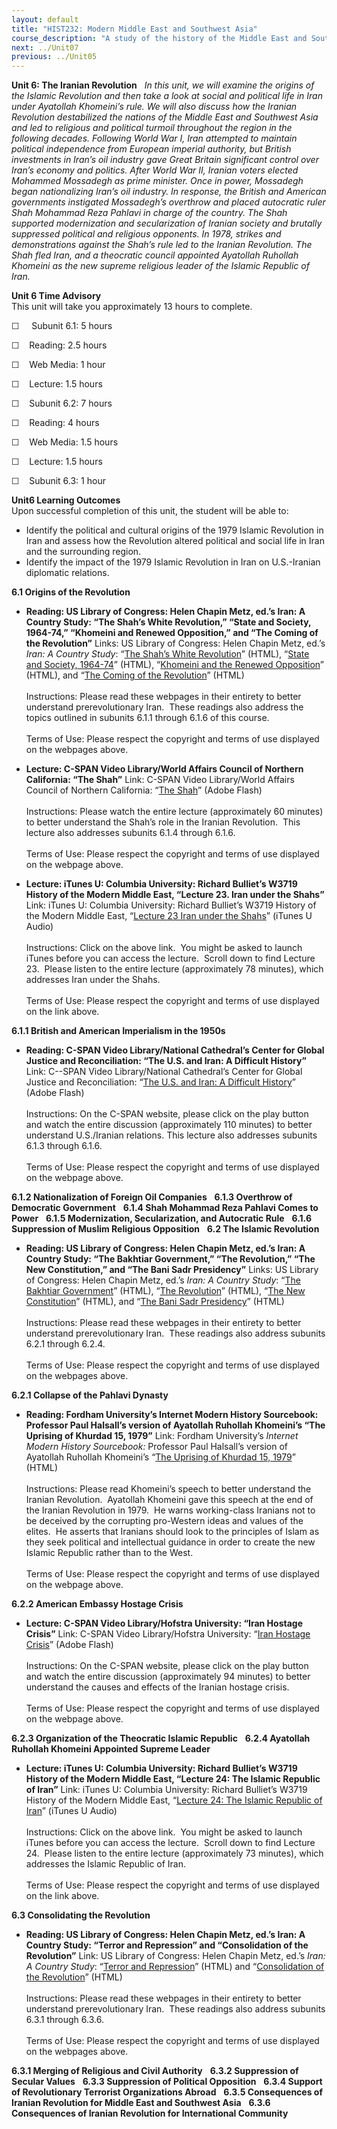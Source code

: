 ```yaml
---
layout: default
title: "HIST232: Modern Middle East and Southwest Asia"
course_description: "A study of the history of the Middle East and Southwest Asia from the end of WWI to the present. Subjects include: European imperialism, nationalism, the creation of modern nation-states."
next: ../Unit07
previous: ../Unit05
---
```

**Unit 6: The Iranian Revolution** <span id="6"></span> 
*In this unit, we will examine the origins of the Islamic Revolution and
then take a look at social and political life in Iran under Ayatollah
Khomeini’s rule. We will also discuss how the Iranian Revolution
destabilized the nations of the Middle East and Southwest Asia and led
to religious and political turmoil throughout the region in the
following decades. Following World War I, Iran attempted to maintain
political independence from European imperial authority, but British
investments in Iran’s oil industry gave Great Britain significant
control over Iran’s economy and politics. After World War II, Iranian
voters elected Mohammed Mossadegh as prime minister. Once in power,
Mossadegh began nationalizing Iran’s oil industry. In response, the
British and American governments instigated Mossadegh’s overthrow and
placed autocratic ruler Shah Mohammad Reza Pahlavi in charge of the
country. The Shah supported modernization and secularization of Iranian
society and brutally suppressed political and religious opponents. In
1978, strikes and demonstrations against the Shah’s rule led to the
Iranian Revolution. The Shah fled Iran, and a theocratic council
appointed Ayatollah Ruhollah Khomeini as the new supreme religious
leader of the Islamic Republic of Iran.*

**Unit 6 Time Advisory**  
This unit will take you approximately 13 hours to complete.  
  
 ☐     Subunit 6.1: 5 hours

<span id="cke_bm_567S" style="display: none;"> </span>☐    Reading: 2.5
hours

☐    Web Media: 1 hour

☐    Lecture: 1.5 hours

☐    Subunit 6.2: 7 hours

☐    Reading: 4 hours

☐    Web Media: 1.5 hours

☐    Lecture: 1.5 hours

☐    Subunit 6.3: 1 hour

**Unit6 Learning Outcomes**  
Upon successful completion of this unit, the student will be able to:  
-   Identify the political and cultural origins of the 1979 Islamic
    Revolution in Iran and assess how the Revolution altered political
    and social life in Iran and the surrounding region. 
-   Identify the impact of the 1979 Islamic Revolution in Iran on
    U.S.-Iranian diplomatic relations.

**6.1 Origins of the Revolution** <span id="6.1"></span> 
-   **Reading: US Library of Congress: Helen Chapin Metz, ed.’s Iran: A
    Country Study: “The Shah’s White Revolution,” “State and Society,
    1964-74,” “Khomeini and Renewed Opposition,” and “The Coming of the
    Revolution”**
    Links: US Library of Congress: Helen Chapin Metz, ed.’s *Iran: A
    Country Study*: “[The Shah’s White
    Revolution](http://countrystudies.us/iran/18.htm)” (HTML), “[State
    and Society, 1964-74](http://countrystudies.us/iran/19.htm)” (HTML),
    “[Khomeini and the Renewed
    Opposition](http://countrystudies.us/iran/20.htm)” (HTML), and “[The
    Coming of the Revolution](http://countrystudies.us/iran/21.htm)”
    (HTML)  
        
     Instructions: Please read these webpages in their entirety to
    better understand prerevolutionary Iran.  These readings also
    address the topics outlined in subunits 6.1.1 through 6.1.6 of this
    course.   
        
     Terms of Use: Please respect the copyright and terms of use
    displayed on the webpages above.

-   **Lecture: C-SPAN Video Library/World Affairs Council of Northern
    California: “The Shah”**
    Link: C-SPAN Video Library/World Affairs Council of Northern
    California: “[The Shah](http://www.c-spanvideo.org/program/TheShah)”
    (Adobe Flash)  
        
     Instructions: Please watch the entire lecture (approximately 60
    minutes) to better understand the Shah’s role in the Iranian
    Revolution.  This lecture also addresses subunits 6.1.4 through
    6.1.6.   
        
     Terms of Use: Please respect the copyright and terms of use
    displayed on the webpage above.

-   **Lecture: iTunes U: Columbia University: Richard Bulliet’s W3719
    History of the Modern Middle East, “Lecture 23. Iran under the
    Shahs”**
    Link: iTunes U: Columbia University: Richard Bulliet’s W3719 History
    of the Modern Middle East, “[Lecture 23 Iran under the
    Shahs](http://deimos3.apple.com/WebObjects/Core.woa/Browse/columbia.edu.1929660070)”
    (iTunes U Audio)  
        
     Instructions: Click on the above link.  You might be asked to
    launch iTunes before you can access the lecture.  Scroll down to
    find Lecture 23.  Please listen to the entire lecture (approximately
    78 minutes), which addresses Iran under the Shahs.   
        
     Terms of Use: Please respect the copyright and terms of use
    displayed on the link above.

**6.1.1 British and American Imperialism in the 1950s** <span
id="6.1.1"></span> 
-   **Reading: C-SPAN Video Library/National Cathedral’s Center for
    Global Justice and Reconciliation: “The U.S. and Iran: A Difficult
    History”**
    Link: C--SPAN Video Library/National Cathedral’s Center for Global
    Justice and Reconciliation: “[The U.S. and Iran: A Difficult
    History](http://www.c-spanvideo.org/program/Diffi)” (Adobe Flash)  
        
     Instructions: On the C-SPAN website, please click on the play
    button and watch the entire discussion (approximately 110 minutes)
    to better understand U.S./Iranian relations. This lecture also
    addresses subunits 6.1.3 through 6.1.6.   
        
     Terms of Use: Please respect the copyright and terms of use
    displayed on the webpage above.

**6.1.2 Nationalization of Foreign Oil Companies** <span
id="6.1.2"></span> 
**6.1.3 Overthrow of Democratic Government** <span id="6.1.3"></span> 
**6.1.4 Shah Mohammad Reza Pahlavi Comes to Power** <span
id="6.1.4"></span> 
**6.1.5 Modernization, Secularization, and Autocratic Rule** <span
id="6.1.5"></span> 
**6.1.6 Suppression of Muslim Religious Opposition** <span
id="6.1.6"></span> 
**6.2 The Islamic Revolution** <span id="6.2"></span> 
-   **Reading: US Library of Congress: Helen Chapin Metz, ed.’s Iran: A
    Country Study: “The Bakhtiar Government,” “The Revolution,” “The New
    Constitution,” and “The Bani Sadr Presidency”**
    Links: US Library of Congress: Helen Chapin Metz, ed.’s *Iran: A
    Country Study*: “[The Bakhtiar
    Government](http://countrystudies.us/iran/22.htm)” (HTML), “[The
    Revolution](http://countrystudies.us/iran/23.htm)” (HTML), “[The New
    Constitution](http://countrystudies.us/iran/24.htm)” (HTML), and
    “[The Bani Sadr Presidency](http://countrystudies.us/iran/25.htm)”
    (HTML)  
        
     Instructions: Please read these webpages in their entirety to
    better understand prerevolutionary Iran.  These readings also
    address subunits 6.2.1 through 6.2.4.   
        
     Terms of Use: Please respect the copyright and terms of use
    displayed on the webpages above.

**6.2.1 Collapse of the Pahlavi Dynasty** <span id="6.2.1"></span> 
-   **Reading: Fordham University’s Internet Modern History Sourcebook:
    Professor Paul Halsall’s version of Ayatollah Ruhollah Khomeini’s
    “The Uprising of Khurdad 15, 1979”**
    Link: Fordham University’s *Internet Modern History Sourcebook:*
    Professor Paul Halsall’s version of Ayatollah Ruhollah Khomeini’s
    “[The Uprising of Khurdad 15,
    1979](http://www.fordham.edu/halsall/mod/1979khom1.html)” (HTML)  
        
     Instructions: Please read Khomeini’s speech to better understand
    the Iranian Revolution.  Ayatollah Khomeini gave this speech at the
    end of the Iranian Revolution in 1979.  He warns working-class
    Iranians not to be deceived by the corrupting pro-Western ideas and
    values of the elites.  He asserts that Iranians should look to the
    principles of Islam as they seek political and intellectual guidance
    in order to create the new Islamic Republic rather than to the
    West.   
        
     Terms of Use: Please respect the copyright and terms of use
    displayed on the webpage above.

**6.2.2 American Embassy Hostage Crisis** <span id="6.2.2"></span> 
-   **Lecture: C-SPAN Video Library/Hofstra University: “Iran Hostage
    Crisis”**
    Link: C-SPAN Video Library/Hofstra University: “[Iran Hostage
    Crisis](http://www.c-spanvideo.org/program/15471-1)” (Adobe Flash)  
        
     Instructions: On the C-SPAN website, please click on the play
    button and watch the entire discussion (approximately 94 minutes) to
    better understand the causes and effects of the Iranian hostage
    crisis.   
        
     Terms of Use: Please respect the copyright and terms of use
    displayed on the webpage above.

**6.2.3 Organization of the Theocratic Islamic Republic** <span
id="6.2.3"></span> 
**6.2.4 Ayatollah Ruhollah Khomeini Appointed Supreme Leader** <span
id="6.2.4"></span> 
-   **Lecture: iTunes U: Columbia University: Richard Bulliet’s W3719
    History of the Modern Middle East, “Lecture 24: The Islamic Republic
    of Iran”**
    Link: iTunes U: Columbia University: Richard Bulliet’s W3719 History
    of the Modern Middle East, “[Lecture 24: The Islamic Republic of
    Iran](http://deimos3.apple.com/WebObjects/Core.woa/Browse/columbia.edu.1929660070)”
    (iTunes U Audio)  
        
     Instructions: Click on the above link.  You might be asked to
    launch iTunes before you can access the lecture.  Scroll down to
    find Lecture 24.  Please listen to the entire lecture (approximately
    73 minutes), which addresses the Islamic Republic of Iran.   
        
     Terms of Use: Please respect the copyright and terms of use
    displayed on the link above.

**6.3 Consolidating the Revolution** <span id="6.3"></span> 
-   **Reading: US Library of Congress: Helen Chapin Metz, ed.’s Iran: A
    Country Study: “Terror and Repression” and “Consolidation of the
    Revolution”**
    Link: US Library of Congress: Helen Chapin Metz, ed.’s *Iran: A
    Country Study*: “[Terror and
    Repression](http://countrystudies.us/iran/26.htm)” (HTML) and
    “[Consolidation of the
    Revolution](http://countrystudies.us/iran/27.htm)” (HTML)  
        
     Instructions: Please read these webpages in their entirety to
    better understand prerevolutionary Iran.  These readings also
    address subunits 6.3.1 through 6.3.6.   
        
     Terms of Use: Please respect the copyright and terms of use
    displayed on the webpages above.

**6.3.1 Merging of Religious and Civil Authority** <span
id="6.3.1"></span> 
**6.3.2 Suppression of Secular Values** <span id="6.3.2"></span> 
**6.3.3 Suppression of Political Opposition** <span id="6.3.3"></span> 
**6.3.4 Support of Revolutionary Terrorist Organizations Abroad** <span
id="6.3.4"></span> 
**6.3.5 Consequences of Iranian Revolution for Middle East and Southwest
Asia** <span id="6.3.5"></span> 
**6.3.6 Consequences of Iranian Revolution for International Community**
<span id="6.3.6"></span> 
